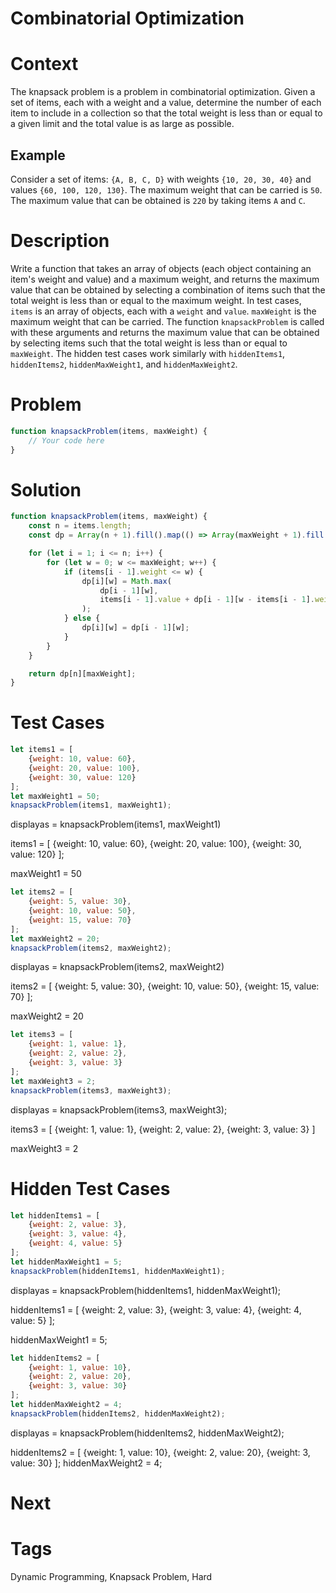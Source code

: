 # Combinatorial Optimization

# Context

The knapsack problem is a problem in combinatorial optimization. Given a set of items, each with a weight and a value,
determine the number of each item to include in a collection so that the total weight is less than or equal to a given
limit and the total value is as large as possible.

## Example

Consider a set of items: `{A, B, C, D}` with weights `{10, 20, 30, 40}` and values `{60, 100, 120, 130}`. The maximum
weight that can be carried is `50`. The maximum value that can be obtained is `220` by taking items `A` and `C`.

# Description

Write a function that takes an array of objects (each object containing an item's weight and value) and a maximum
weight, and returns the maximum value that can be obtained by selecting a combination of items such that the total
weight is less than or equal to the maximum weight. In test cases, `items` is an array of objects,
each with a `weight` and `value`. `maxWeight` is the maximum weight that can be carried. The function `knapsackProblem`
is called with these arguments and returns the maximum value that can be obtained by selecting items such that the total
weight is less than or equal to `maxWeight`. The hidden test cases work similarly with
`hiddenItems1`, `hiddenItems2`, `hiddenMaxWeight1`, and `hiddenMaxWeight2`.

# Problem

```javascript
function knapsackProblem(items, maxWeight) {
    // Your code here
}
```

# Solution

```javascript
function knapsackProblem(items, maxWeight) {
    const n = items.length;
    const dp = Array(n + 1).fill().map(() => Array(maxWeight + 1).fill(0));

    for (let i = 1; i <= n; i++) {
        for (let w = 0; w <= maxWeight; w++) {
            if (items[i - 1].weight <= w) {
                dp[i][w] = Math.max(
                    dp[i - 1][w],
                    items[i - 1].value + dp[i - 1][w - items[i - 1].weight]
                );
            } else {
                dp[i][w] = dp[i - 1][w];
            }
        }
    }

    return dp[n][maxWeight];
}
```

# Test Cases

```javascript
let items1 = [
    {weight: 10, value: 60},
    {weight: 20, value: 100},
    {weight: 30, value: 120}
];
let maxWeight1 = 50;
knapsackProblem(items1, maxWeight1);
```

displayas = knapsackProblem(items1, maxWeight1)

items1 = [
{weight: 10, value: 60},
{weight: 20, value: 100},
{weight: 30, value: 120}
];

maxWeight1 = 50

```javascript
let items2 = [
    {weight: 5, value: 30},
    {weight: 10, value: 50},
    {weight: 15, value: 70}
];
let maxWeight2 = 20;
knapsackProblem(items2, maxWeight2);
```

displayas = knapsackProblem(items2, maxWeight2)

items2 = [
{weight: 5, value: 30},
{weight: 10, value: 50},
{weight: 15, value: 70}
];

maxWeight2 = 20

```javascript
let items3 = [
    {weight: 1, value: 1},
    {weight: 2, value: 2},
    {weight: 3, value: 3}
];
let maxWeight3 = 2;
knapsackProblem(items3, maxWeight3);
```

displayas = knapsackProblem(items3, maxWeight3);

items3 = [
{weight: 1, value: 1},
{weight: 2, value: 2},
{weight: 3, value: 3}
]

maxWeight3 = 2

# Hidden Test Cases

```javascript
let hiddenItems1 = [
    {weight: 2, value: 3},
    {weight: 3, value: 4},
    {weight: 4, value: 5}
];
let hiddenMaxWeight1 = 5;
knapsackProblem(hiddenItems1, hiddenMaxWeight1);
```

displayas = knapsackProblem(hiddenItems1, hiddenMaxWeight1);

hiddenItems1 = [
{weight: 2, value: 3},
{weight: 3, value: 4},
{weight: 4, value: 5}
];

hiddenMaxWeight1 = 5;

```javascript
let hiddenItems2 = [
    {weight: 1, value: 10},
    {weight: 2, value: 20},
    {weight: 3, value: 30}
];
let hiddenMaxWeight2 = 4;
knapsackProblem(hiddenItems2, hiddenMaxWeight2);
```

displayas = knapsackProblem(hiddenItems2, hiddenMaxWeight2);

hiddenItems2 = [
{weight: 1, value: 10},
{weight: 2, value: 20},
{weight: 3, value: 30}
];
hiddenMaxWeight2 = 4;

# Next

# Tags

Dynamic Programming, Knapsack Problem, Hard
